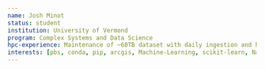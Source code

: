```yaml
---
name: Josh Minot
status: student 
institution: University of Vermond
program: Complex Systems and Data Science
hpc-experience: Maintenance of ~60TB dataset with daily ingestion and high uptime requirements. Manage Mongo database to support multiple research projects. Natural language processing with custom tools and NLTK+Sklearn. Network analysis with Graph Tool and Networkx. Some C++ exposure.
interests: [pbs, conda, pip, arcgis, Machine-Learning, scikit-learn, NaturalLanguageProcessing, ssh, bash, matlab, python, r, big, data, data, storage, data, wrangling]
---
```

